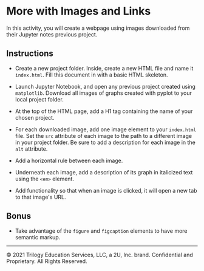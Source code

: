 # More with Images and Links

In this activity, you will create a webpage using images downloaded from their Jupyter notes previous project.

## Instructions

* Create a new project folder. Inside, create a new HTML file and name it `index.html`. Fill this document in with a basic HTML skeleton.

* Launch Jupyter Notebook, and open any previous project created using `matplotlib`. Download all images of graphs created with pyplot to your local project folder.

* At the top of the HTML page, add a H1 tag containing the name of your chosen project.

* For each downloaded image, add one image element to your `index.html` file. Set the `src` attribute of each image to the path to a different image in your project folder. Be sure to add a description for each image in the `alt` attribute.

* Add a horizontal rule between each image.

* Underneath each image, add a description of its graph in italicized text using the `<em>` element.

* Add functionality so that when an image is clicked, it will open a new tab to that image's URL.

## Bonus

* Take advantage of the `figure` and `figcaption` elements to have more semantic markup.

---

© 2021 Trilogy Education Services, LLC, a 2U, Inc. brand. Confidential and Proprietary. All Rights Reserved.
